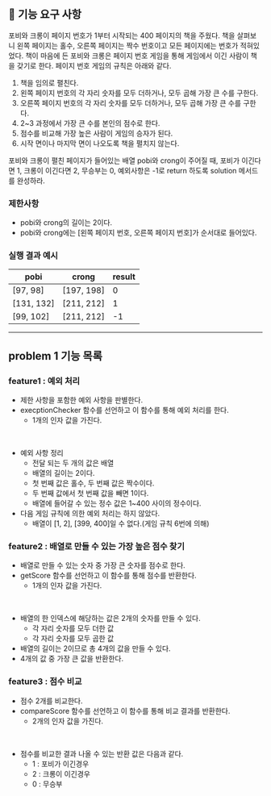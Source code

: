 ## 🚀 기능 요구 사항

포비와 크롱이 페이지 번호가 1부터 시작되는 400 페이지의 책을 주웠다. 책을 살펴보니 왼쪽 페이지는 홀수, 오른쪽 페이지는 짝수 번호이고 모든 페이지에는 번호가 적혀있었다. 책이 마음에 든 포비와 크롱은 페이지 번호 게임을 통해 게임에서 이긴 사람이 책을 갖기로 한다. 페이지 번호 게임의 규칙은 아래와 같다.

1. 책을 임의로 펼친다.
2. 왼쪽 페이지 번호의 각 자리 숫자를 모두 더하거나, 모두 곱해 가장 큰 수를 구한다.
3. 오른쪽 페이지 번호의 각 자리 숫자를 모두 더하거나, 모두 곱해 가장 큰 수를 구한다.
4. 2~3 과정에서 가장 큰 수를 본인의 점수로 한다.
5. 점수를 비교해 가장 높은 사람이 게임의 승자가 된다.
6. 시작 면이나 마지막 면이 나오도록 책을 펼치지 않는다.

포비와 크롱이 펼친 페이지가 들어있는 배열 pobi와 crong이 주어질 때, 포비가 이긴다면 1, 크롱이 이긴다면 2, 무승부는 0, 예외사항은 -1로 return 하도록 solution 메서드를 완성하라.

### 제한사항

- pobi와 crong의 길이는 2이다.
- pobi와 crong에는 [왼쪽 페이지 번호, 오른쪽 페이지 번호]가 순서대로 들어있다.

### 실행 결과 예시

| pobi       | crong      | result |
| ---------- | ---------- | ------ |
| [97, 98]   | [197, 198] | 0      |
| [131, 132] | [211, 212] | 1      |
| [99, 102]  | [211, 212] | -1     |

---
## problem 1 기능 목록
### feature1 : 예외 처리
- 제한 사항을 포함한 예외 사항을 판별한다.
- execptionChecker 함수를 선언하고 이 함수를 통해 예외 처리를 한다.
  - 1개의 인자 값을 가진다.
<br>

- 예외 사항 정리
  - 전달 되는 두 개의 값은 배열
  - 배열의 길이는 2이다.
  - 첫 번째 값은 홀수, 두 번째 값은 짝수이다.
  - 두 번째 값에서 첫 번째 값을 빼면 1이다.
  - 배열에 들어갈 수 있는 정수 값은 1~400 사이의 정수이다.
- 다음 게임 규칙에 의한 예외 처리는 하지 않았다.
  - 배열이 [1, 2], [399, 400]일 수 없다.(게임 규칙 6번에 의해)

### feature2 : 배열로 만들 수 있는 가장 높은 점수 찾기
- 배열로 만들 수 있는 숫자 중 가장 큰 숫자를 점수로 한다.
- getScore 함수를 선언하고 이 함수를 통해 점수를 반환한다.
  - 1개의 인자 값을 가진다.
<br>

- 배열의 한 인덱스에 해당하는 값은 2개의 숫자를 만들 수 있다.
  - 각 자리 숫자를 모두 더한 값
  - 각 자리 숫자를 모두 곱한 값
- 배열의 길이는 2이므로 총 4개의 값을 만들 수 있다.
- 4개의 값 중 가장 큰 값을 반환한다.

### feature3 : 점수 비교
- 점수 2개를 비교한다.
- compareScore 함수를 선언하고 이 함수를 통해 비교 결과를 반환한다.
  - 2개의 인자 값을 가진다.
<br>

- 점수를 비교한 결과 나올 수 있는 반환 값은 다음과 같다.
  - 1 : 포비가 이긴경우
  - 2 : 크롱이 이긴경우
  - 0 : 무승부